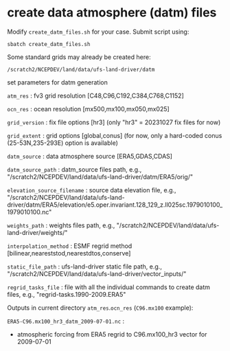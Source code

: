 # create data atmosphere (datm) files

Modify `create_datm_files.sh` for your case. Submit script using:

`sbatch create_datm_files.sh`

Some standard grids may already be created here:

`/scratch2/NCEPDEV/land/data/ufs-land-driver/datm`

 set parameters for datm generation
 
`atm_res`      : fv3 grid resolution [C48,C96,C192,C384,C768,C1152] 

`ocn_res`      : ocean resolution [mx500,mx100,mx050,mx025] 

`grid_version` : fix file options [hr3] (only "hr3" = 20231027 fix files for now) 

`grid_extent`  : grid options [global,conus] (for now, only a hard-coded conus (25-53N,235-293E) option is available) 

`datm_source`  : data atmosphere source [ERA5,GDAS,CDAS]

`datm_source_path` : datm_source files path, e.g., "/scratch2/NCEPDEV/land/data/ufs-land-driver/datm/ERA5/orig/" 

`elevation_source_filename` : source data elevation file, e.g., "/scratch2/NCEPDEV/land/data/ufs-land-driver/datm/ERA5/elevation/e5.oper.invariant.128_129_z.ll025sc.1979010100_1979010100.nc"

`weights_path` : weights files path, e.g., "/scratch2/NCEPDEV/land/data/ufs-land-driver/weights/" 

`interpolation_method` : ESMF regrid method [bilinear,neareststod,nearestdtos,conserve]

`static_file_path` : ufs-land-driver static file path, e.g., "/scratch2/NCEPDEV/land/data/ufs-land-driver/vector_inputs/" 

`regrid_tasks_file` : file with all the individual commands to create datm files, e.g., "regrid-tasks.1990-2009.ERA5" 

Outputs in current directory `atm_res`.`ocn_res` (`C96.mx100` example):

`ERA5-C96.mx100_hr3_datm_2009-07-01.nc` :
* atmospheric forcing from ERA5 regrid to C96.mx100_hr3 vector for 2009-07-01
